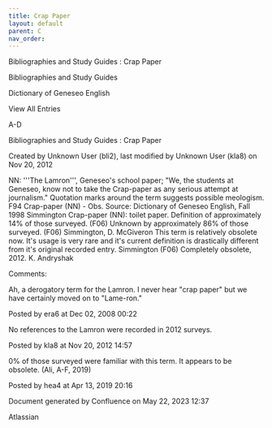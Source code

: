 ```yaml
---
title: Crap Paper
layout: default
parent: C
nav_order:
---
```


Bibliographies and Study Guides : Crap Paper

Bibliographies and Study Guides

Dictionary of Geneseo English

View All Entries

A-D

Bibliographies and Study Guides : Crap Paper

Created by  Unknown User (bli2), last modified by  Unknown User (kla8) on Nov 20, 2012

NN: '''The Lamron''', Geneseo's school paper; &quot;We, the students at Geneseo, know not to take the Crap-paper as any serious attempt at journalism.&quot; Quotation marks around the term suggests possible meologism. F94 Crap-paper (NN) - Obs. Source: Dictionary of Geneseo English, Fall 1998 Simmington Crap-paper (NN): toilet paper. Definition of approximately 14% of those surveyed. (F06) Unknown by approximately 86% of those surveyed. (F06) Simmington, D. McGiveron This term is relatively obsolete now. It's usage is very rare and it's current definition is drastically different from it's original recorded entry. Simmington (F06) Completely obsolete, 2012. K. Andryshak

Comments:

Ah, a derogatory term for the Lamron. I never hear &quot;crap paper&quot; but we have certainly moved on to &quot;Lame-ron.&quot; 

Posted by era6 at Dec 02, 2008 00:22

No references to the Lamron were recorded in 2012 surveys. 

Posted by kla8 at Nov 20, 2012 14:57

0% of those surveyed were familiar with this term. It appears to be obsolete. (Ali, A-F, 2019)

Posted by hea4 at Apr 13, 2019 20:16

Document generated by Confluence on May 22, 2023 12:37

Atlassian
